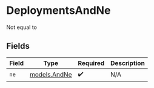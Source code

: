 # DeploymentsAndNe

Not equal to


## Fields

| Field                              | Type                               | Required                           | Description                        |
| ---------------------------------- | ---------------------------------- | ---------------------------------- | ---------------------------------- |
| `ne`                               | [models.AndNe](../models/andne.md) | :heavy_check_mark:                 | N/A                                |
